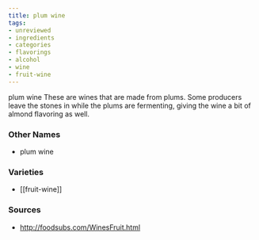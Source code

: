 ```yaml
---
title: plum wine
tags:
- unreviewed
- ingredients
- categories
- flavorings
- alcohol
- wine
- fruit-wine
---
```

plum wine These are wines that are made from plums. Some producers leave the stones in while the plums are fermenting, giving the wine a bit of almond flavoring as well.

### Other Names

* plum wine

### Varieties

* [[fruit-wine]]

### Sources
* http://foodsubs.com/WinesFruit.html

